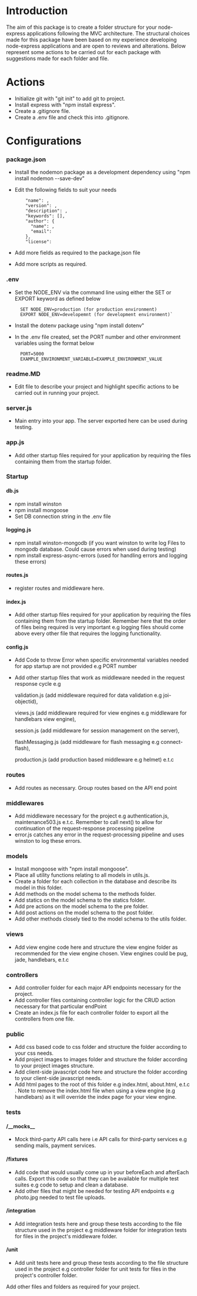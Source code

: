 # ****Introduction****

The aim of this package is to create a folder structure for your node-express applications following the MVC architecture. The 
structural choices made for this package have been based on my experience developing node-express applications and are
open to reviews and alterations. Below represent some actions to be carried out for each package with suggestions made 
for each folder and file. 


# ****Actions****
- Initialize git with "git init" to add git to project.
- Install express with "npm install express".
- Create a .gitignore file.
- Create a .env file and check this into .gitignore.


# ****Configurations**** 

### **package.json**
- Install the nodemon package as a development dependency using "npm install nodemon --save-dev"
- Edit the following fields to suit your needs
      
          "name": ,
          "version": ,
          "description": ,
          "keywords": [],
          "author": {
            "name": ,
            "email": 
          },
          "license":
      
- Add more fields as required to the package.json file
- Add more scripts as required. 


### **.env**
- Set the NODE_ENV via the command line using either the SET or EXPORT keyword as defined below
        
        SET NODE_ENV=production (for production environment)
        EXPORT NODE_ENV=developemnt (for development environment)`
- Install the dotenv package using "npm install dotenv"
- In the .env file created, set the PORT number and other environment variables using the format below
    
        PORT=5000
        EXAMPLE_ENVIRONMENT_VARIABLE=EXAMPLE_ENVIRONMENT_VALUE


### **readme.MD**
- Edit file to describe your project and highlight specific actions to be carried out in running your project.


### **server.js**
- Main entry into your app. The server exported here can be used during testing.


### **app.js**
- Add other startup files required for your application by requiring the files containing them from the startup folder.


### **Startup**
#### **db.js**
- npm install winston
- npm install mongoose
- Set DB connection string in the .env file 

#### **logging.js**
- npm install winston-mongodb (if you want winston to write log Files to mongodb database. Could cause errors when used
during testing)
- npm install express-async-errors (used for handling errors and logging these errors)

#### **routes.js**
- register routes and middleware here.

#### **index.js**
- Add other startup files required for your application by requiring the files containing them from the startup folder.
Remember here that the order of files being required is very important e.g logging files should come above every other 
file that requires the logging functionality.

#### **config.js**
- Add Code to throw Error when specific environmental variables needed for app startup are not provided e.g PORT number

- Add other startup files that work as middleware needed in the request response cycle e.g
    
    validation.js (add middleware required for data validation 
    e.g joi-objectid),
    
    views.js (add middleware required for view engines e.g middleware for 
    handlebars view engine),
    
    session.js (add middleware for session management on the server),
    
    flashMessaging.js (add middleware for flash messaging e.g connect-flash),
    
    production.js (add production based middleware e.g helmet) e.t.c


### **routes**
- Add routes as necessary. Group routes based on the API end point


### **middlewares**
- Add middleware necessary for the project e.g authentication.js, maintenance503.js e.t.c. Remember to call next() to 
allow for continuation of the request-response processing pipeline
- error.js catches any error in the request-processing pipeline and uses winston to log these errors.


### **models**
- Install mongoose with "npm install mongoose".
- Place all utility functions relating to all models in utils.js.
- Create a folder for each collection in the database and describe its model in this folder.
- Add methods on the model schema to the methods folder.
- Add statics on the model schema to the statics folder.
- Add pre actions on the model schema to the pre folder.
- Add post actions on the model schema to the post folder.
- Add other methods closely tied to the model schema to the utils folder.


### **views**
- Add view engine code here and structure the view engine folder as recommended for the view engine chosen. View engines
could be pug, jade, handlebars, e.t.c


### **controllers**
- Add controller folder for each major API endpoints necessary for the project.
- Add controller files containing controller logic for the CRUD action necessary for that particular endPoint
- Create an index.js file for each controller folder to export all the controllers from one file.


### **public**
- Add css based code to css folder and structure the folder according to your css needs.
- Add project images to images folder and structure the folder according to your project images structure.
- Add client-side javascript code here and structure the folder according to your client-side javascript needs.
- Add html pages to the root of this folder e.g index.html, about.html, e.t.c . Note to remove the index.html file when
using a view engine (e.g handlebars) as it will override the index page for your view engine.


### **tests**
#### **/\_\_mocks__**
- Mock third-party API calls here i.e API calls for third-party services e.g sending mails, payment services.

#### **/fixtures**
- Add code that would usually come up in your beforeEach and afterEach calls. Export this code so that they can be 
available for multiple test suites e.g code to setup and clean a database.
- Add other files that might be needed for testing API endpoints e.g photo.jpg needed to test file uploads.

#### **/integration**
- Add integration tests here and group these tests according to the file structure used in the project e.g middleware 
folder for integration tests for files in the project's middleware folder.

#### **/unit**
- Add unit tests here and group these tests according to the file structure used in the project e.g controller 
folder for unit tests for files in the project's controller folder.  
        

Add other files and folders as required for your project.



                                    
                                     
                                     